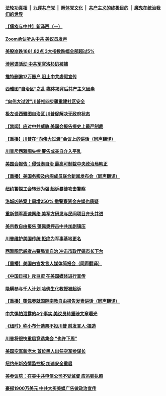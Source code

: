 

####  [法轮功真相](../../../../basic/blob/master/README.md?t=06122331) &nbsp;|&nbsp; [九评共产党](../../../../9ping.md/blob/master/README.md?t=06122331) &nbsp;|&nbsp; [解体党文化](../../../../jtdwh.md/blob/master/README.md?t=06122331)  &nbsp;|&nbsp; [共产主义的终极目的](../../../../gczydzjmd.md/blob/master/README.md?t=06122331) &nbsp;|&nbsp; [魔鬼在统治我们的世界](../../../../mgztzwmdsj.md/blob/master/README.md?t=06122331) 

#### [【瘟疫与中共】新泽西（一）](../pages/prog203/a102869416.md?t=06122331) 

#### [Zoom承认听从中共 美议员发声](../pages/prog203/a102869411.md?t=06122331) 

#### [美股崩跌1861.82点 3大指数跌幅全部超过5%](../pages/prog203/a102869184.md?t=06122331) 

#### [涉间谍活动 中共军官洛杉矶被捕](../pages/prog203/a102869175.md?t=06122331) 

#### [推特删逾17万账户 阻止中共虚假宣传](../pages/prog203/a102868947.md?t=06122331) 

#### [西雅图“自治区”之乱 媒体揭背后共产主义因素](../pages/prog203/a102868873.md?t=06122331) 

#### [“向伟大过渡”川普推四步骤重建社区安全](../pages/prog203/a102868845.md?t=06122331) 

#### [极左设西雅图自治区 川普促解决无政府状态](../pages/prog203/a102868829.md?t=06122331) 

#### [【禁闻】应对中共威胁 美国会报告提史上最严制裁](../pages/prog203/a102868821.md?t=06122331) 

#### [【重播】川普在“向伟大过渡”会议上的讲话（同声翻译）](../pages/prog203/a102868730.md?t=06122331) 

#### [川普斥西雅图失控 警告或亲自介入平乱](../pages/prog203/a102868705.md?t=06122331) 

#### [美国会报告：侵蚀港自治 最高可制裁中央政治局韩正](../pages/prog203/a102868610.md?t=06122331) 

#### [【重播】美国务卿及内阁成员联合新闻发布会（同声翻译）](../pages/prog203/a102868571.md?t=06122331) 

#### [纽约警探工会转弱为强 起诉暴徒攻击警察](../pages/prog203/a102868110.md?t=06122331) 

#### [洛城凶杀案上周增250% 撤警察资金左媒也质疑](../pages/prog203/a102868053.md?t=06122331) 

#### [重新领军高速网络 美军方研发与民间项目齐头并进](../pages/prog203/a102868023.md?t=06122331) 

#### [美宗教自由报告 蓬佩奥抨击中共加剧镇压](../pages/prog203/a102867972.md?t=06122331) 

#### [川普维护美国传统 拒绝为军事基地更名](../pages/prog203/a102867990.md?t=06122331) 

#### [西雅图示威者占警局宣自治 冲击市政厅逼市长下台](../pages/prog203/a102867880.md?t=06122331) 

#### [【重播】美国白宫发言人媒体简报会（同声翻译）](../pages/prog203/a102867847.md?t=06122331) 

#### [《中国日报》斥巨资 在美国媒体进行宣传](../pages/prog203/a102867789.md?t=06122331) 

#### [隐瞒参与千人计划 哈佛生化教授被起诉](../pages/prog203/a102867716.md?t=06122331) 

#### [【重播】蓬佩奥就国际宗教自由报告发表讲话（同声翻译）](../pages/prog203/a102867698.md?t=06122331) 

#### [中共惧怕泄露的4个事实 美议员转重磅文章曝光](../pages/prog203/a102867327.md?t=06122331) 

#### [《纽时》称小布什选票不投川普 前发言人:捏造](../pages/prog203/a102867234.md?t=06122331) 

#### [川普将很快重启竞选集会 “也许下周”](../pages/prog203/a102867148.md?t=06122331) 

#### [美国空军新老大 首位黑人出任空军参谋长](../pages/prog203/a102867143.md?t=06122331) 

#### [纽约州新疫情监控板 加速安全重启](../pages/prog203/a102867099.md?t=06122331) 

#### [美参议院：在美中共电信公司不受监督 应吊销执照](../pages/prog203/a102866996.md?t=06122331) 

#### [豪掷1900万美元 中共大买美媒广告做政治宣传](../pages/prog203/a102867029.md?t=06122331) 

